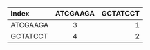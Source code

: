 | Index    | ATCGAAGA | GCTATCCT |
| :------- | :------: | -------: |
| ATCGAAGA | 3        | 1        |
| GCTATCCT | 4        | 2        |
